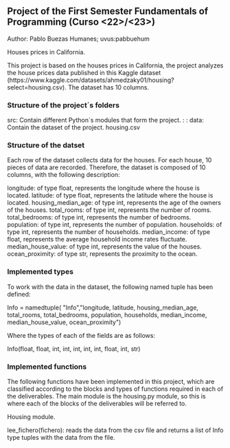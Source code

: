 <h2>Project of the First Semester Fundamentals of Programming (Curso <22>/<23>)</h2>

Author: Pablo Buezas Humanes; uvus:pabbuehum

Houses prices in California.

<p>This project is based on the houses prices in California, the project analyzes the house prices data published in 
this Kaggle dataset (https://www.kaggle.com/datasets/ahmedzaky01/housing?select=housing.csv). The dataset has 10 columns.

<h3>Structure of the project´s folders</h3>
src: Contain different Python´s modules that form the project.
<housing.py>: 
<housing_test.py>:
data: Contain the dataset of the project.
 housing.csv
  

<h3>Structure of the datset</h3>

Each row of the dataset collects data for the houses. For each house, 10 pieces of data are recorded. Therefore, the dataset is composed of 10 columns, with the following description:

longitude: of type float, represents the longitude where the house is located.
latitude: of type float, represents the latitude where the house is located.
housing_median_age: of type int, represents the age of the owners of the houses.
total_rooms: of type int, represents the number of rooms.
total_bedrooms: of type int, represents the number of bedrooms.
population: of type int, represents the number of population.
households: of type int, represents the number of households.
median_income: of type float, represents the average household income rates fluctuate.
median_house_value: of type int, represents the value of the houses.
ocean_proximity: of type str, represents the proximity to the ocean.


 <h3>Implemented types</h3>
 
To work with the data in the dataset, the following named tuple has been defined:

Info = namedtuple( "Info","longitude, latitude, housing_median_age, total_rooms, total_bedrooms, population, households, median_income, median_house_value, ocean_proximity")

Where the types of each of the fields are as follows:

Info(float, float, int, int, int, int, int, float, int, str)
 
 
 <h3>Implemented functions</h3>

The following functions have been implemented in this project, which are classified according to the blocks and types of functions required in each of the deliverables. The main module is the housing.py module, so this is where each of the blocks of the deliverables will be referred to.

Housing module.
 
lee_fichero(fichero): reads the data from the csv file and returns a list of Info type tuples with the data from the file. 
 
 
